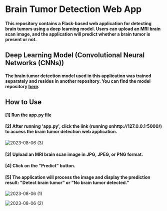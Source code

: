 # Brain Tumor Detection Web App

####  This repository contains a Flask-based web application for detecting brain tumors using a deep learning model. Users can upload an MRI brain scan image, and the application will predict whether a brain tumor is present or not.

## Deep Learning Model (Convolutional Neural Networks (CNNs))


#### The brain tumor detection model used in this application was trained separately and resides in another repository. You can find the model repository [here](https://github.com/Dhruvil5995/Brain_Tumor_Detection).



## How to Use

#### [1] Run the app.py file

#### [2] After running 'app.py', click the link (running onhttp://127.0.0.1:5000/) to access the brain tumor detection web application.
![2023-08-06 (3)](https://github.com/Dhruvil5995/brain/assets/64741151/7e9c2592-06c2-4726-a501-183c1293cef1)

#### [3] Upload an MRI brain scan image in JPG, JPEG, or PNG format.

#### [4] Click on the "Predict" button.

#### [5] The application will process the image and display the prediction result: "Detect brain tumor" or "No brain tumor detected."

![2023-08-06 (1)](https://github.com/Dhruvil5995/brain/assets/64741151/9341cba5-451f-4c98-a7b7-b37ce01f0d51)

![2023-08-06 (2)](https://github.com/Dhruvil5995/brain/assets/64741151/027b9e77-bc11-456e-9575-31a8831ffa95)


